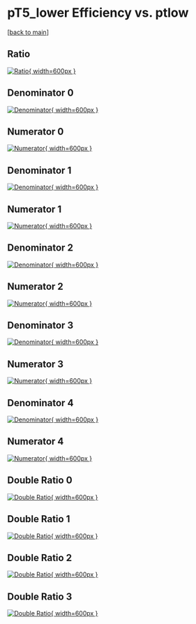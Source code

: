 # pT5_lower Efficiency vs. ptlow

[[back to main](./)]



## Ratio

[![Ratio](../mtv/var/pT5_lower_loweta_13_1_eff_ptlow.png){ width=600px }](../mtv/var/pT5_lower_loweta_13_1_eff_ptlow.pdf)

## Denominator 0

[![Denominator](../mtv/den/pT5_lower_loweta_13_1_eff_ptlow_den0.png){ width=600px }](../mtv/den/pT5_lower_loweta_13_1_eff_ptlow_den0.pdf)

## Numerator 0

[![Numerator](../mtv/num/pT5_lower_loweta_13_1_eff_ptlow_num0.png){ width=600px }](../mtv/num/pT5_lower_loweta_13_1_eff_ptlow_num0.pdf)

## Denominator 1

[![Denominator](../mtv/den/pT5_lower_loweta_13_1_eff_ptlow_den1.png){ width=600px }](../mtv/den/pT5_lower_loweta_13_1_eff_ptlow_den1.pdf)

## Numerator 1

[![Numerator](../mtv/num/pT5_lower_loweta_13_1_eff_ptlow_num1.png){ width=600px }](../mtv/num/pT5_lower_loweta_13_1_eff_ptlow_num1.pdf)

## Denominator 2

[![Denominator](../mtv/den/pT5_lower_loweta_13_1_eff_ptlow_den2.png){ width=600px }](../mtv/den/pT5_lower_loweta_13_1_eff_ptlow_den2.pdf)

## Numerator 2

[![Numerator](../mtv/num/pT5_lower_loweta_13_1_eff_ptlow_num2.png){ width=600px }](../mtv/num/pT5_lower_loweta_13_1_eff_ptlow_num2.pdf)

## Denominator 3

[![Denominator](../mtv/den/pT5_lower_loweta_13_1_eff_ptlow_den3.png){ width=600px }](../mtv/den/pT5_lower_loweta_13_1_eff_ptlow_den3.pdf)

## Numerator 3

[![Numerator](../mtv/num/pT5_lower_loweta_13_1_eff_ptlow_num3.png){ width=600px }](../mtv/num/pT5_lower_loweta_13_1_eff_ptlow_num3.pdf)

## Denominator 4

[![Denominator](../mtv/den/pT5_lower_loweta_13_1_eff_ptlow_den4.png){ width=600px }](../mtv/den/pT5_lower_loweta_13_1_eff_ptlow_den4.pdf)

## Numerator 4

[![Numerator](../mtv/num/pT5_lower_loweta_13_1_eff_ptlow_num4.png){ width=600px }](../mtv/num/pT5_lower_loweta_13_1_eff_ptlow_num4.pdf)

## Double Ratio 0

[![Double Ratio](../mtv/ratio/pT5_lower_loweta_13_1_eff_ptlow_ratio0.png){ width=600px }](../mtv/ratio/pT5_lower_loweta_13_1_eff_ptlow_ratio0.pdf)

## Double Ratio 1

[![Double Ratio](../mtv/ratio/pT5_lower_loweta_13_1_eff_ptlow_ratio1.png){ width=600px }](../mtv/ratio/pT5_lower_loweta_13_1_eff_ptlow_ratio1.pdf)

## Double Ratio 2

[![Double Ratio](../mtv/ratio/pT5_lower_loweta_13_1_eff_ptlow_ratio2.png){ width=600px }](../mtv/ratio/pT5_lower_loweta_13_1_eff_ptlow_ratio2.pdf)

## Double Ratio 3

[![Double Ratio](../mtv/ratio/pT5_lower_loweta_13_1_eff_ptlow_ratio3.png){ width=600px }](../mtv/ratio/pT5_lower_loweta_13_1_eff_ptlow_ratio3.pdf)

